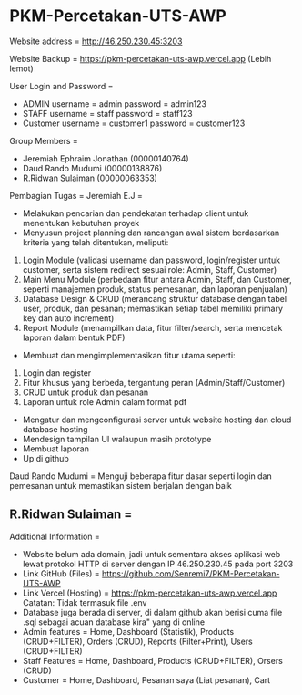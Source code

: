 # PKM-Percetakan-UTS-AWP
Website address =
http://46.250.230.45:3203

Website Backup =
https://pkm-percetakan-uts-awp.vercel.app
(Lebih lemot)

User Login and Password =
- ADMIN
username = admin
password = admin123
- STAFF
username = staff
password = staff123
- Customer
username = customer1
password = customer123

Group Members =
- Jeremiah Ephraim Jonathan (00000140764)
- Daud Rando Mudumi (00000138876)
- R.Ridwan Sulaiman (00000063353)

Pembagian Tugas =
Jeremiah E.J =
- Melakukan pencarian dan pendekatan terhadap client untuk menentukan kebutuhan proyek
- Menyusun project planning dan rancangan awal sistem berdasarkan kriteria yang telah ditentukan, meliputi:
1. Login Module (validasi username dan password, login/register untuk customer, serta sistem redirect sesuai role: Admin, Staff, Customer)
2. Main Menu Module (perbedaan fitur antara Admin, Staff, dan Customer, seperti manajemen produk, status pemesanan, dan laporan penjualan)
3. Database Design & CRUD (merancang struktur database dengan tabel user, produk, dan pesanan; memastikan setiap tabel memiliki primary key dan auto increment)
4. Report Module (menampilkan data, fitur filter/search, serta mencetak laporan dalam bentuk PDF)
- Membuat dan mengimplementasikan fitur utama seperti:
1. Login dan register
2. Fitur khusus yang berbeda, tergantung peran (Admin/Staff/Customer)
3. CRUD untuk produk dan pesanan
4. Laporan untuk role Admin dalam format pdf
- Mengatur dan mengconfigurasi server untuk website hosting dan cloud database hosting
- Mendesign tampilan UI walaupun masih prototype
- Membuat laporan
- Up di github

Daud Rando Mudumi =
Menguji beberapa fitur dasar seperti login dan pemesanan untuk memastikan sistem berjalan dengan baik

R.Ridwan Sulaiman = 
-

Additional Information =
- Website belum ada domain, jadi untuk sementara akses aplikasi web lewat protokol HTTP di server dengan IP 46.250.230.45 pada port 3203
- Link GitHub (Files) = https://github.com/Senremi7/PKM-Percetakan-UTS-AWP
- Link Vercel (Hosting) = https://pkm-percetakan-uts-awp.vercel.app
Catatan: Tidak termasuk file .env
- Database juga berada di server, di dalam github akan berisi cuma file .sql sebagai acuan database kira" yang di online
- Admin features = Home, Dashboard (Statistik), Products (CRUD+FILTER), Orders (CRUD), Reports (Filter+Print), Users (CRUD+FILTER)
- Staff Features = Home, Dashboard, Products (CRUD+FILTER), Orsers (CRUD)
- Customer = Home, Dashboard, Pesanan saya (Liat pesanan), Cart
